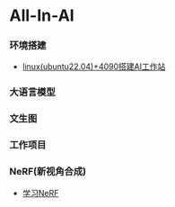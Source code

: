 # All-In-AI

### 环境搭建
- [linux(ubuntu22.04)+4090搭建AI工作站](linux搭建环境.md)

### 大语言模型


### 文生图


### 工作项目

### NeRF(新视角合成)
- [学习NeRF](https://gitee.com/yangkang2022/nerf-learn)